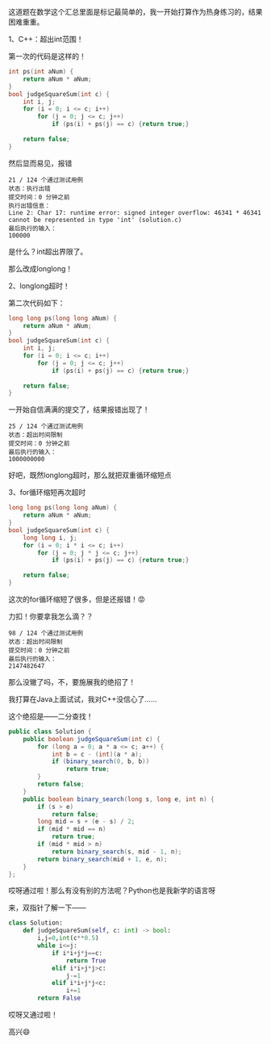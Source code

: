 这道题在数学这个汇总里面是标记最简单的，我一开始打算作为热身练习的，结果困难重重。

1、C++：超出int范围！

第一次的代码是这样的！
```cpp
int ps(int aNum) {
    return aNum * aNum;
}
bool judgeSquareSum(int c) {
    int i, j;
    for (i = 0; i <= c; i++)
        for (j = 0; j <= c; j++)
            if (ps(i) + ps(j) == c) {return true;}
    
    return false;
}
```
然后显而易见，报错
```
21 / 124 个通过测试用例
状态：执行出错
提交时间：0 分钟之前
执行出错信息：
Line 2: Char 17: runtime error: signed integer overflow: 46341 * 46341 cannot be represented in type 'int' (solution.c)
最后执行的输入：
100000
```
是什么？int超出界限了。

那么改成longlong！

2、longlong超时！

第二次代码如下：
```cpp
long long ps(long long aNum) {
    return aNum * aNum;
}
bool judgeSquareSum(int c) {
    int i, j;
    for (i = 0; i <= c; i++)
        for (j = 0; j <= c; j++)
            if (ps(i) + ps(j) == c) {return true;}
    
    return false;
}
```
一开始自信满满的提交了，结果报错出现了！
```
25 / 124 个通过测试用例
状态：超出时间限制
提交时间：0 分钟之前
最后执行的输入：
1000000000
```
好吧，既然longlong超时，那么就把双重循环缩短点

3、for循环缩短再次超时

```cpp
long long ps(long long aNum) {
    return aNum * aNum;
}
bool judgeSquareSum(int c) {
    long long i, j;
    for (i = 0; i * i <= c; i++)
        for (j = 0; j * j <= c; j++)
            if (ps(i) + ps(j) == c) {return true;}
    
    return false;
}
```
这次的for循环缩短了很多，但是还报错！:rage:

力扣！你要拿我怎么滴？？
```
98 / 124 个通过测试用例
状态：超出时间限制
提交时间：0 分钟之前
最后执行的输入：
2147482647
```
那么没辙了吗，不，要施展我的绝招了！

我打算在Java上面试试，我对C++没信心了……

这个绝招是——二分查找！
```java
public class Solution {
    public boolean judgeSquareSum(int c) {
        for (long a = 0; a * a <= c; a++) {
            int b = c - (int)(a * a);
            if (binary_search(0, b, b))
                return true;
        }
        return false;
    }
    public boolean binary_search(long s, long e, int n) {
        if (s > e)
            return false;
        long mid = s + (e - s) / 2;
        if (mid * mid == n)
            return true;
        if (mid * mid > n)
            return binary_search(s, mid - 1, n);
        return binary_search(mid + 1, e, n);
    }
};
```
哎呀通过啦！那么有没有别的方法呢？Python也是我新学的语言呀

来，双指针了解一下——
```python
class Solution:
    def judgeSquareSum(self, c: int) -> bool:
        i,j=0,int(c**0.5)
        while i<=j:
            if i*i+j*j==c:
                return True
            elif i*i+j*j>c:
                j-=1
            elif i*i+j*j<c:
                i+=1
        return False
```
哎呀又通过啦！

高兴:smile: